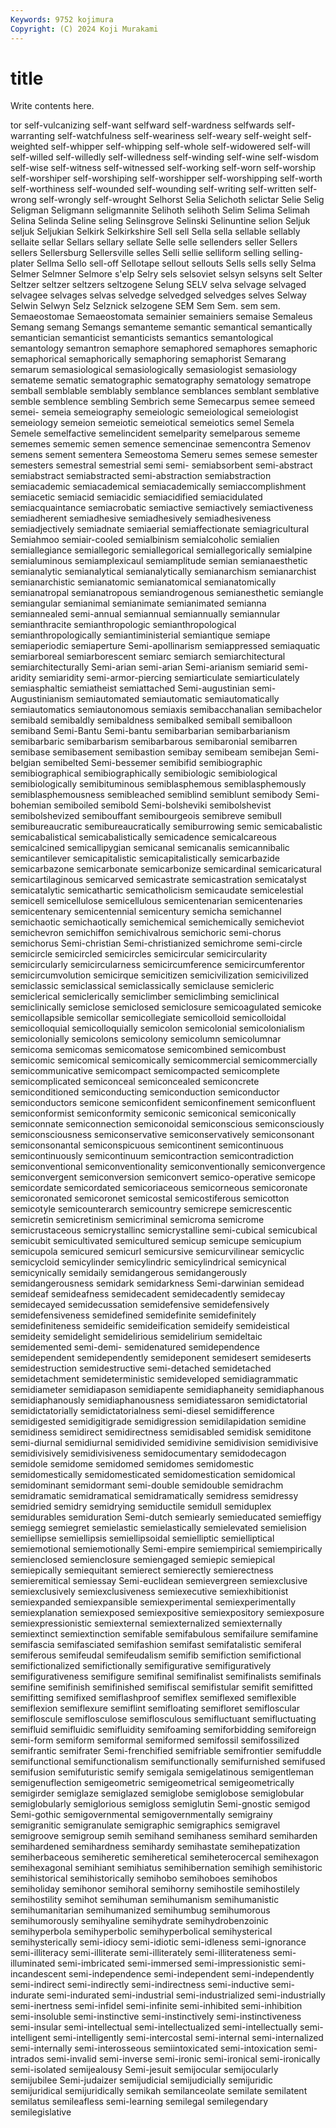 ```yaml
---
Keywords: 9752 kojimura
Copyright: (C) 2024 Koji Murakami
---
```


# title

Write contents here.



tor self-vulcanizing
self-want selfward self-wardness selfwards self-warranting self-watchfulness self-weariness self-weary self-weight self-weighted
self-whipper self-whipping self-whole self-widowered self-will self-willed self-willedly self-willedness self-winding self-wine
self-wisdom self-wise self-witness self-witnessed self-working self-worn self-worship self-worshiper self-worshiping self-worshipper
self-worshipping self-worth self-worthiness self-wounded self-wounding self-writing self-written self-wrong self-wrongly self-wrought
Selhorst Selia Selichoth selictar Selie Selig Seligman Seligmann seligmannite Selihoth
selihoth Selim Selima Selimah Selina Selinda Seline seling Selinsgrove Selinski
Selinuntine selion Seljuk seljuk Seljukian Selkirk Selkirkshire Sell sell Sella
sella sellable sellably sellaite sellar Sellars sellary sellate Selle selle
sellenders seller Sellers sellers Sellersburg Sellersville selles Selli sellie selliform
selling selling-plater Sellma Sello sell-off Sellotape sellout sellouts Sells sells
selly Selma Selmer Selmner Selmore s'elp Selry sels selsoviet selsyn
selsyns selt Selter Seltzer seltzer seltzers seltzogene Selung SELV selva
selvage selvaged selvagee selvages selvas selvedge selvedged selvedges selves Selway
Selwin Selwyn Selz Selznick selzogene SEM Sem Sem. sem sem.
Semaeostomae Semaeostomata semainier semainiers semaise Semaleus Semang semang Semangs semanteme
semantic semantical semantically semantician semanticist semanticists semantics semantological semantology semantron
semaphore semaphored semaphores semaphoric semaphorical semaphorically semaphoring semaphorist Semarang semarum
semasiological semasiologically semasiologist semasiology semateme sematic sematographic sematography sematology sematrope
semball semblable semblably semblance semblances semblant semblative semble semblence sembling
Sembrich seme Semecarpus semee semeed semei- semeia semeiography semeiologic semeiological
semeiologist semeiology semeion semeiotic semeiotical semeiotics semel Semela Semele semelfactive
semelincident semelparity semelparous sememe sememes sememic semen semence semencinae semencontra
Semenov semens sement sementera Semeostoma Semeru semes semese semester semesters
semestral semestrial semi semi- semiabsorbent semi-abstract semiabstract semiabstracted semi-abstraction semiabstraction
semiacademic semiacademical semiacademically semiaccomplishment semiacetic semiacid semiacidic semiacidified semiacidulated semiacquaintance
semiacrobatic semiactive semiactively semiactiveness semiadherent semiadhesive semiadhesively semiadhesiveness semiadjectively semiadnate
semiaerial semiaffectionate semiagricultural Semiahmoo semiair-cooled semialbinism semialcoholic semialien semiallegiance semiallegoric
semiallegorical semiallegorically semialpine semialuminous semiamplexicaul semiamplitude semian semianaesthetic semianalytic semianalytical
semianalytically semianarchism semianarchist semianarchistic semianatomic semianatomical semianatomically semianatropal semianatropous semiandrogenous
semianesthetic semiangle semiangular semianimal semianimate semianimated semianna semiannealed semi-annual semiannual
semiannually semiannular semianthracite semianthropologic semianthropological semianthropologically semiantiministerial semiantique semiape semiaperiodic
semiaperture Semi-apollinarism semiappressed semiaquatic semiarboreal semiarborescent semiarc semiarch semiarchitectural semiarchitecturally
Semi-arian semi-arian Semi-arianism semiarid semi-aridity semiaridity semi-armor-piercing semiarticulate semiarticulately semiasphaltic
semiatheist semiattached Semi-augustinian semi-Augustinianism semiautomated semiautomatic semiautomatically semiautomatics semiautonomous semiaxis
semibacchanalian semibachelor semibald semibaldly semibaldness semibalked semiball semiballoon semiband Semi-Bantu
Semi-bantu semibarbarian semibarbarianism semibarbaric semibarbarism semibarbarous semibaronial semibarren semibase semibasement
semibastion semibay semibeam semibejan Semi-belgian semibelted Semi-bessemer semibifid semibiographic semibiographical
semibiographically semibiologic semibiological semibiologically semibituminous semiblasphemous semiblasphemously semiblasphemousness semibleached semiblind
semiblunt semibody Semi-bohemian semiboiled semibold Semi-bolsheviki semibolshevist semibolshevized semibouffant semibourgeois
semibreve semibull semibureaucratic semibureaucratically semiburrowing semic semicabalistic semicabalistical semicabalistically semicadence
semicalcareous semicalcined semicallipygian semicanal semicanalis semicannibalic semicantilever semicapitalistic semicapitalistically semicarbazide
semicarbazone semicarbonate semicarbonize semicardinal semicaricatural semicartilaginous semicarved semicastrate semicastration semicatalyst
semicatalytic semicathartic semicatholicism semicaudate semicelestial semicell semicellulose semicellulous semicentenarian semicentenaries
semicentenary semicentennial semicentury semicha semichannel semichaotic semichaotically semichemical semichemically semicheviot
semichevron semichiffon semichivalrous semichoric semi-chorus semichorus Semi-christian Semi-christianized semichrome semi-circle
semicircle semicircled semicircles semicircular semicircularity semicircularly semicircularness semicircumference semicircumferentor semicircumvolution
semicirque semicitizen semicivilization semicivilized semiclassic semiclassical semiclassically semiclause semicleric semiclerical
semiclerically semiclimber semiclimbing semiclinical semiclinically semiclose semiclosed semiclosure semicoagulated semicoke
semicollapsible semicollar semicollegiate semicolloid semicolloidal semicolloquial semicolloquially semicolon semicolonial semicolonialism
semicolonially semicolons semicolony semicolumn semicolumnar semicoma semicomas semicomatose semicombined semicombust
semicomic semicomical semicomically semicommercial semicommercially semicommunicative semicompact semicompacted semicomplete semicomplicated
semiconceal semiconcealed semiconcrete semiconditioned semiconducting semiconduction semiconductor semiconductors semicone semiconfident
semiconfinement semiconfluent semiconformist semiconformity semiconic semiconical semiconically semiconnate semiconnection semiconoidal
semiconscious semiconsciously semiconsciousness semiconservative semiconservatively semiconsonant semiconsonantal semiconspicuous semicontinent semicontinuous
semicontinuously semicontinuum semicontraction semicontradiction semiconventional semiconventionality semiconventionally semiconvergence semiconvergent semiconversion
semiconvert semico-operative semicope semicordate semicordated semicoriaceous semicorneous semicoronate semicoronated semicoronet
semicostal semicostiferous semicotton semicotyle semicounterarch semicountry semicrepe semicrescentic semicretin semicretinism
semicriminal semicroma semicrome semicrustaceous semicrystallinc semicrystalline semi-cubical semicubical semicubit semicultivated
semicultured semicup semicupe semicupium semicupola semicured semicurl semicursive semicurvilinear semicyclic
semicycloid semicylinder semicylindric semicylindrical semicynical semicynically semidaily semidangerous semidangerously semidangerousness
semidark semidarkness Semi-darwinian semidead semideaf semideafness semidecadent semidecadently semidecay semidecayed
semidecussation semidefensive semidefensively semidefensiveness semidefined semidefinite semidefinitely semidefiniteness semideific semideification
semideify semideistical semideity semidelight semidelirious semidelirium semideltaic semidemented semi-demi- semidenatured
semidependence semidependent semidependently semideponent semidesert semideserts semidestruction semidestructive semi-detached semidetached
semidetachment semideterministic semideveloped semidiagrammatic semidiameter semidiapason semidiapente semidiaphaneity semidiaphanous semidiaphanously
semidiaphanousness semidiatessaron semidictatorial semidictatorially semidictatorialness semi-diesel semidifference semidigested semidigitigrade semidigression
semidilapidation semidine semidiness semidirect semidirectness semidisabled semidisk semiditone semi-diurnal semidiurnal
semidivided semidivine semidivision semidivisive semidivisively semidivisiveness semidocumentary semidodecagon semidole semidome
semidomed semidomes semidomestic semidomestically semidomesticated semidomestication semidomical semidominant semidormant semi-double
semidouble semidrachm semidramatic semidramatical semidramatically semidress semidressy semidried semidry semidrying
semiductile semidull semiduplex semidurables semiduration Semi-dutch semiearly semieducated semieffigy semiegg
semiegret semielastic semielastically semielevated semielision semiellipse semiellipsis semiellipsoidal semielliptic semielliptical
semiemotional semiemotionally Semi-empire semiempirical semiempirically semienclosed semienclosure semiengaged semiepic semiepical
semiepically semiequitant semierect semierectly semierectness semieremitical semiessay Semi-euclidean semievergreen semiexclusive
semiexclusively semiexclusiveness semiexecutive semiexhibitionist semiexpanded semiexpansible semiexperimental semiexperimentally semiexplanation semiexposed
semiexpositive semiexpository semiexposure semiexpressionistic semiexternal semiexternalized semiexternally semiextinct semiextinction semifable
semifabulous semifailure semifamine semifascia semifasciated semifashion semifast semifatalistic semiferal semiferous
semifeudal semifeudalism semifib semifiction semifictional semifictionalized semifictionally semifigurative semifiguratively semifigurativeness
semifigure semifinal semifinalist semifinalists semifinals semifine semifinish semifinished semifiscal semifistular
semifit semifitted semifitting semifixed semiflashproof semiflex semiflexed semiflexible semiflexion semiflexure
semiflint semifloating semifloret semifloscular semifloscule semiflosculose semiflosculous semifluctuant semifluctuating semifluid
semifluidic semifluidity semifoaming semiforbidding semiforeign semi-form semiform semiformal semiformed semifossil
semifossilized semifrantic semifrater Semi-frenchified semifriable semifrontier semifuddle semifunctional semifunctionalism semifunctionally
semifurnished semifused semifusion semifuturistic semify semigala semigelatinous semigentleman semigenuflection semigeometric
semigeometrical semigeometrically semigirder semiglaze semiglazed semiglobe semiglobose semiglobular semiglobularly semiglorious
semigloss semiglutin Semi-gnostic semigod Semi-gothic semigovernmental semigovernmentally semigrainy semigranitic semigranulate
semigraphic semigraphics semigravel semigroove semigroup semih semihand semihaness semihard semiharden
semihardened semihardness semihardy semihastate semihepatization semiherbaceous semiheretic semiheretical semiheterocercal semihexagon
semihexagonal semihiant semihiatus semihibernation semihigh semihistoric semihistorical semihistorically semihobo semihoboes
semihobos semiholiday semihonor semihoral semihorny semihostile semihostilely semihostility semihot semihuman
semihumanism semihumanistic semihumanitarian semihumanized semihumbug semihumorous semihumorously semihyaline semihydrate semihydrobenzoinic
semihyperbola semihyperbolic semihyperbolical semihysterical semihysterically semi-idiocy semi-idiotic semi-idleness semi-ignorance semi-illiteracy
semi-illiterate semi-illiterately semi-illiterateness semi-illuminated semi-imbricated semi-immersed semi-impressionistic semi-incandescent semi-independence semi-independent
semi-independently semi-indirect semi-indirectly semi-indirectness semi-inductive semi-indurate semi-indurated semi-industrial semi-industrialized semi-industrially
semi-inertness semi-infidel semi-infinite semi-inhibited semi-inhibition semi-insoluble semi-instinctive semi-instinctively semi-instinctiveness semi-insular
semi-intellectual semi-intellectualized semi-intellectually semi-intelligent semi-intelligently semi-intercostal semi-internal semi-internalized semi-internally semi-interosseous
semiintoxicated semi-intoxication semi-intrados semi-invalid semi-inverse semi-ironic semi-ironical semi-ironically semi-isolated semijealousy
Semi-jesuit semijocular semijocularly semijubilee Semi-judaizer semijudicial semijudicially semijuridic semijuridical semijuridically
semikah semilanceolate semilate semilatent semilatus semileafless semi-learning semilegal semilegendary semilegislative
